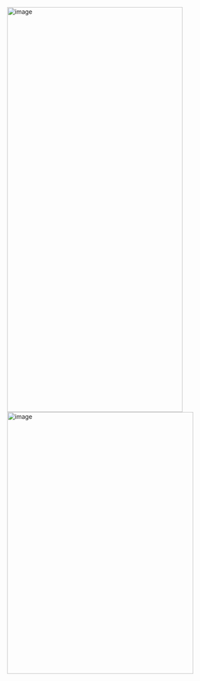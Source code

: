 <img width="408" height="939" alt="image" src="https://github.com/user-attachments/assets/cc496abb-33fa-46ff-872d-cd07cb21a5d5" />
<img width="433" height="607" alt="image" src="https://github.com/user-attachments/assets/14280998-7a1e-402e-ae83-41d14187de81" />
